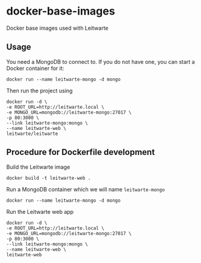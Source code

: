 # docker-base-images
Docker base images used with Leitwarte

## Usage
You need a MongoDB to connect to. If you do not have one, you can start a Docker container for it:

```
docker run --name leitwarte-mongo -d mongo
```

Then run the project using

```
docker run -d \
-e ROOT_URL=http://leitwarte.local \
-e MONGO_URL=mongodb://leitwarte-mongo:27017 \
-p 80:3000 \
--link leitwarte-mongo:mongo \
--name leitwarte-web \
leitwarte/leitwarte
```

## Procedure for Dockerfile development
Build the Leitwarte image

```
docker build -t leitwarte-web .
```

Run a MongoDB container which we will name `leitwarte-mongo`

```
docker run --name leitwarte-mongo -d mongo
```

Run the Leitwarte web app

```
docker run -d \
-e ROOT_URL=http://leitwarte.local \
-e MONGO_URL=mongodb://leitwarte-mongo:27017 \
-p 80:3000 \
--link leitwarte-mongo:mongo \
--name leitwarte-web \
leitwarte-web
```
